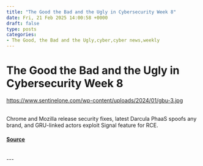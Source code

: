 ```yaml
---
title: "The Good the Bad and the Ugly in Cybersecurity Week 8"
date: Fri, 21 Feb 2025 14:00:58 +0000
draft: false
type: posts
categories: 
- The Good, the Bad and the Ugly,cyber,cyber news,weekly
---
```

# The Good the Bad and the Ugly in Cybersecurity Week 8
https://www.sentinelone.com/wp-content/uploads/2024/01/gbu-3.jpg
<br/>

<br/>
Chrome and Mozilla release security fixes, latest Darcula PhaaS spoofs any brand, and GRU-linked actors exploit Signal feature for RCE.

#### [Source](https://www.sentinelone.com/blog/the-good-the-bad-and-the-ugly-in-cybersecurity-week-8-6/)

<br/>
---

